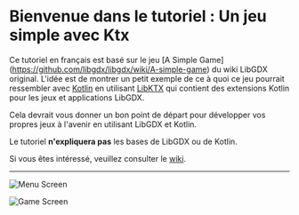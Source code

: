 # Bienvenue dans le tutoriel : Un jeu simple avec Ktx 

Ce tutoriel en français est basé sur le jeu [A Simple Game] (https://github.com/libgdx/libgdx/wiki/A-simple-game) du wiki LibGDX original.
L'idée est de montrer un petit exemple de ce à quoi ce jeu pourrait ressembler avec [Kotlin](https://kotlinlang.org/) en utilisant [LibKTX](ttps://github.com/libktx) qui contient des extensions Kotlin pour les jeux et applications LibGDX.

Cela devrait vous donner un bon point de départ pour développer vos propres jeux à l'avenir en utilisant LibGDX et Kotlin.

Le tutoriel **n'expliquera pas** les bases de LibGDX ou de Kotlin.

Si vous êtes intéressé, veuillez consulter le [wiki](https://github.com/Quillraven/SimpleKtxGame/wiki).

***

![Menu Screen](https://www.dropbox.com/s/3f04h6girpetmyz/drop1.PNG?raw=1)

![Game Screen](https://www.dropbox.com/s/d8n2q2dmsqo7vzx/drop2.PNG?raw=1)
